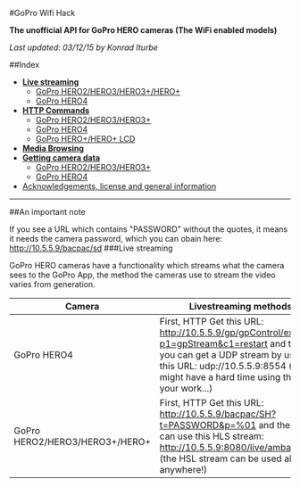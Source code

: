 #GoPro Wifi Hack

**The unofficial API for GoPro HERO cameras (The WiFi enabled models)**

*Last updated: 03/12/15 by Konrad Iturbe*


##Index

* **[Live streaming](https://github.com/KonradIT/goprowifihack#livestreaming)**
	* [GoPro HERO2/HERO3/HERO3+/HERO+](https://github.com/KonradIT/goprowifihack#liveprehero4)
	* [GoPro HERO4](https://github.com/KonradIT/goprowifihack#livehero4)
* **[HTTP Commands](https://github.com/KonradIT/goprowifihack#httpcommands)**
	* [GoPro HERO2/HERO3/HERO3+](https://github.com/KonradIT/goprowifihack#commandsprehero4)
	* [GoPro HERO4](https://github.com/KonradIT/goprowifihack#commandshero4)
	* [GoPro HERO+/HERO+ LCD](https://github.com/KonradIT/goprowifihack#commandsdiscontinuedcameras)
* **[Media Browsing](https://github.com/KonradIT/goprowifihack#mediabrowsing)**
* **[Getting camera data](https://github.com/KonradIT/goprowifihack#gettingcameradata)**
	* [GoPro HERO2/HERO3/HERO3+](https://github.com/KonradIT/goprowifihack#dataforprehero4)
	* [GoPro HERO4](https://github.com/KonradIT/goprowifihack#datahero4)
* [Acknowledgements, license and general information](https://github.com/KonradIT/goprowifihack#Acknowledgementslicenseandgeneralinformation)

---
##An important note

If you see a URL which contains "PASSWORD" without the quotes, it means it needs the camera password, which you can obain here:  http://10.5.5.9/bacpac/sd
###Live streaming

GoPro HERO cameras have a functionality which streams what the camera sees to the GoPro App, the method the cameras use to stream the video varies from generation.

| Camera | Livestreaming methods |
|--------|-----------------------|
| GoPro HERO4 | First, HTTP Get this URL: http://10.5.5.9/gp/gpControl/execute?p1=gpStream&c1=restart and then you can get a UDP stream by using this URL: udp://10.5.5.9:8554 (you might have a hard time using this in your work...)|
| GoPro HERO2/HERO3/HERO3+/HERO+ | First, HTTP Get this URL:  http://10.5.5.9/bacpac/SH?t=PASSWORD&p=%01 and then you can use this HLS stream: http://10.5.5.9:8080/live/amba.m3u8 (the HSL stream can be used almost anywhere!) |